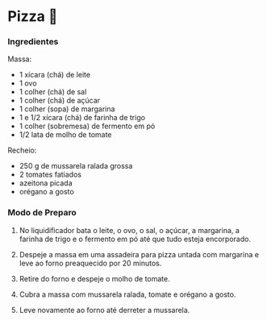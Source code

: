 # Pizza :pizza:

### Ingredientes

Massa:

- 1 xícara (chá) de leite
- 1 ovo
- 1 colher (chá) de sal
- 1 colher (chá) de açúcar
- 1 colher (sopa) de margarina
- 1 e 1/2 xícara (chá) de farinha de trigo
- 1 colher (sobremesa) de fermento em pó
- 1/2 lata de molho de tomate

Recheio:

- 250 g de mussarela ralada grossa
- 2 tomates fatiados
- azeitona picada
- orégano a gosto

### Modo de Preparo

1. No liquidificador bata o leite, o ovo, o sal, o açúcar, a margarina, a farinha de trigo e o fermento em pó até que tudo esteja encorporado.

2. Despeje a massa em uma assadeira para pizza untada com margarina e leve ao forno preaquecido por 20 minutos.

3. Retire do forno e despeje o molho de tomate.

4. Cubra a massa com mussarela ralada, tomate e orégano a gosto.

5. Leve novamente ao forno até derreter a mussarela.







